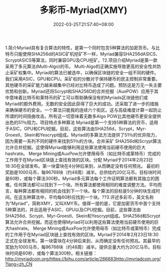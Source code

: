 ﻿---
weight: 
title: "多彩币-Myriad(XMY)"
description: "Myriad具有复合算法的特性，是第一个同时包含5种算法的加密货币"
date: 2022-03-25T21:57:40+08:00
lastmod: 2022-03-25T16:45:40+08:00
draft: false
authors: ["Metabd"]
featuredImage: "duocaibi-myriadxmy.webp"
link: ""
tags: ["数字代币","多彩币-Myriad(XMY)"]
categories: ["navigation"]
navigation: ["数字代币"]
lightgallery: true
toc: true
pinned: false
recommend: false
recommend1: false
---
1.简介Myriad具有复合算法的特性，是第一个同时包含5种算法的加密货币。与比特币只能使用SHA256d的ASIC矿机挖矿不一样，Myriad兼容SHA256dASICS、ScryptASICS等算法，同时兼容GPU及CPU挖矿。?2.项目介绍Myriad是第一款采用了多元算法(Multi-Algo)的币。 Multi-Algo的正确实施导致更高的安全性并防止采矿权集中。Myriad的算法已被选中，以确保区块链的安全一组不同的硬件。我们采用ASIC，GPU和CPU。采矿权的分散对于保持硬币的民主控制非常重要。其他硬币的采矿能力越来越集中已经对比特币造成了问题。预防这是万无一失主要优势和创新。Myriad还将Scrypt和SHA256D的合并挖掘（AuxPOW）应用于其中意味着比特币和莱特币的矿工可以帮助确保没有的Myriads区块链他们或Myriad的额外费用。无数的安全因此获得了巨大的成功。还采取了进一步的措施来确保硬币的安全。一个算法只能我的连续六个街区。这与高级难度计算一起防止所谓的时间扭曲攻击。所有这一切意味着无数多Algo POW比其他硬币更安全提供出色的51％阻力。项目特点多种算法
Myriad是第一个支持5种算法的货币，适用于ASIC，GPU和CPU挖掘。目前，这些算法由SHA256d，Scrypt，Myr-Groestl，Skein和Yescrypt组成。Myriad的多算法方法提供了51％的优异阻力，因为需要一系列不同的硬件来找到51％的方块。合并采矿
SHA256d和Scrypt算法允许合并挖掘。这使得Myriad能够利用这些算法使用当前硬币使用的巨大hashrate。 Merge Mining或AuxPow允许使用母币（如比特币或莱特币）完成的工作用于在Myriad区块链上查找有效的区块。分配
Myriad于2014年2月23日18:30在全球发布。第一块雷块在4分钟后来到，从而确定没有任何预兆。 最初的奖励是1000马币，每96768块（约48周）减半。总供给约20亿马币。目标块时间是60秒，或每个算法300秒。Myriad多元算法每个工作证明算法都有其独立的困难。任何算法都可以找到下一个块。所有算法都使用相同的难度调整方法。平均而言，每种算法都有相同的机会找到下一个块。每个算法的目标是5分钟的块生成时间。在这五种算法中，平均每60秒应找到一个块。??3.评述多彩币，英文名称为“Myriad”，简称XMY，又叫XMY币。值得一提的是，它是加密货币中首个支持5种算法的，并且适用于ASIC、GPU以及CPU挖掘。目前，这些算法由SHA256d、Scrypt、Myr-Groestl、Skein和Yescrypt组成。SHA256d和Scrypt算法允许合并挖掘。而这也使得Myriad可以利用这些算法使用当前硬币使用的巨大hashrate。 Merge Mining或AuxPow允许使用母币（如比特币或莱特币）完成的工作用于在Myriad区块链上查找有效的区块。Myriad于2014年2月23日18:30正式在全球发布。第一块雷块在4分钟后来到，从而确定没有任何预兆。其最早的奖励为1000马币，每96768块（约48周）减半。提供总量大约为20亿马币。目标块时间是60秒，或每个算法300秒。相关链接：http://myriadcoin.org/https://bihu.com/article/266683http://myriadcoin.org/?lang=zh_CN
